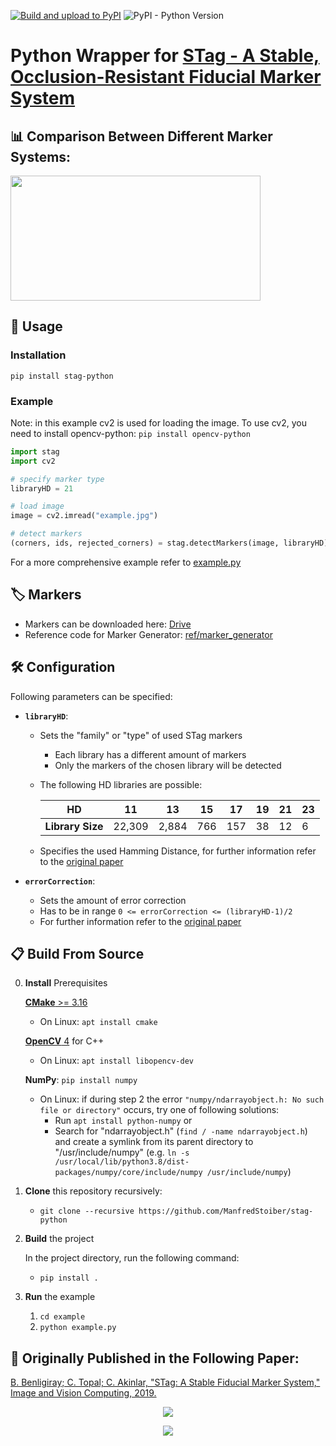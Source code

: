 [![Build and upload to PyPI](https://github.com/ManfredStoiber/stag-python-test/actions/workflows/python-publish.yml/badge.svg)](https://github.com/ManfredStoiber/stag-python-test/actions/workflows/python-publish.yml)
![PyPI - Python Version](https://img.shields.io/pypi/pyversions/stag-python)


# Python Wrapper for [STag - A Stable, Occlusion-Resistant Fiducial Marker System](https://github.com/ManfredStoiber/stag)

## 📊 Comparison Between Different Marker Systems:
[<img src="https://github.com/ManfredStoiber/stag/assets/47210077/668ca457-33dd-4ce7-8b94-662c7a5bb4d9" width="400" height="200" />](https://www.youtube.com/watch?v=vnHI3GzLVrY)

## 📖 Usage
### Installation
`pip install stag-python`


### Example
Note: in this example cv2 is used for loading the image. To use cv2, you need to install opencv-python: `pip install opencv-python`
```Python
import stag
import cv2

# specify marker type
libraryHD = 21

# load image
image = cv2.imread("example.jpg")

# detect markers
(corners, ids, rejected_corners) = stag.detectMarkers(image, libraryHD)
```

For a more comprehensive example refer to [example.py](https://github.com/ManfredStoiber/stag-python/blob/master/example/example.py)

## 🏷 Markers

- Markers can be downloaded here: [Drive](https://drive.google.com/drive/folders/0ByNTNYCAhWbIV1RqdU9vRnd2Vnc?resourcekey=0-9ipvecbezW8EWUva5GBQTQ&usp=sharing)
- Reference code for Marker Generator: [ref/marker_generator](https://github.com/ManfredStoiber/stag/tree/master/ref/marker_generator)

## 🛠 Configuration
Following parameters can be specified:
- __`libraryHD`__:
   - Sets the "family" or "type" of used STag markers
      - Each library has a different amount of markers
      - Only the markers of the chosen library will be detected
   - The following HD libraries are possible:

        | __HD__           | 11     | 13    | 15  | 17  | 19 | 21 | 23 |
        |------------------|--------|-------|-----|-----|----|----|----|
        | __Library Size__ | 22,309 | 2,884 | 766 | 157 | 38 | 12 | 6  |

   - Specifies the used Hamming Distance, for further information refer to the [original paper](https://arxiv.org/abs/1707.06292)


- __`errorCorrection`__:
   - Sets the amount of error correction
   - Has to be in range `0 <= errorCorrection <= (libraryHD-1)/2`
   - For further information refer to the [original paper](https://arxiv.org/abs/1707.06292)

## 📋 Build From Source
0. __Install__ Prerequisites

   [__CMake__ >= 3.16](https://cmake.org/getting-started/)
   - On Linux: `apt install cmake`

   [__OpenCV__ 4](https://opencv.org/get-started/) for C++
   - On Linux: `apt install libopencv-dev`
   
   __NumPy__: `pip install numpy`
     - On Linux: if during step 2 the error `"numpy/ndarrayobject.h: No such file or directory"` occurs, try one of following solutions:
         - Run `apt install python-numpy` or
         - Search for "ndarrayobject.h" (`find / -name ndarrayobject.h`) and create a symlink from its parent directory to "/usr/include/numpy" (e.g. `ln -s /usr/local/lib/python3.8/dist-packages/numpy/core/include/numpy /usr/include/numpy`)
1. __Clone__ this repository recursively:
   - `git clone --recursive https://github.com/ManfredStoiber/stag-python`
2. __Build__ the project

   In the project directory, run the following command:

   - `pip install .`
3. __Run__ the example
    1. `cd example`
    2. `python example.py`

## 📰 Originally Published in the Following Paper:

[B. Benligiray; C. Topal; C. Akinlar, "STag: A Stable Fiducial Marker System," Image and Vision Computing, 2019.](https://arxiv.org/abs/1707.06292)

<p align="center">
  <img src="https://user-images.githubusercontent.com/19530665/57179654-c0c11e00-6e88-11e9-9ca5-0c0153b28c91.png"/>
</p>

<p align="center">
  <img src="https://user-images.githubusercontent.com/19530665/57179660-cae31c80-6e88-11e9-8f80-bf8e24e59957.png"/>
</p>

